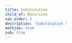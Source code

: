 ```yaml
---
title: Substitution
child_of: Recursion
nav_order: 2
description: "Substitution."
mathjax: true
sub: true
---
```

